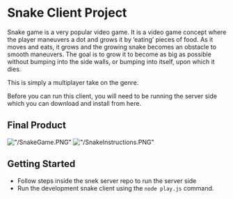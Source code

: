 # Snake Client Project

Snake game is a very popular video game. It is a video game concept where the player maneuvers a dot and grows it by ‘eating’ pieces of food. As it moves and eats, it grows and the growing snake becomes an obstacle to smooth maneuvers. The goal is to grow it to become as big as possible without bumping into the side walls, or bumping into itself, upon which it dies.

This is simply a multiplayer take on the genre.

Before you can run this client, you will need to be running the server side which you can download and install from here. 

## Final Product

!["/SnakeGame.PNG"](#)
!["/SnakeInstructions.PNG"](#)


## Getting Started

- Follow steps inside the snek server repo to run the server side
- Run the development snake client using the `node play.js` command.